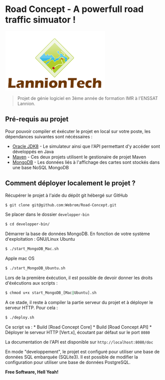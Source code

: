 # Road Concept - A powerfull road traffic simuator !
![Powered by LannionTech](./misc/LannionTech.png)

> Projet de génie logiciel en 3ème année de formation IMR à l'ENSSAT Lannion.

## Pré-requis au projet
Pour pouvoir compiler et éxécuter le projet en local sur votre poste, les dépendances suivantes sont nécéssaires :
* [Oracle JDK8] - Le simulateur ainsi que l'API permettant d'y accéder sont développés en Java
* [Maven] - Ces deux projets utilisent le gestionaire de projet Maven
* [MongoDB] - Les données liés à l'affichage des cartes sont stockés dans une base NoSQL MongoDB

## Comment déployer localement le projet ?

Récupérer le projet à l'aide du dépôt git hébergé sur GitHub
```sh
$ git clone git@github.com:Webrom/Road-Concept.git
```
Se placer dans le dossier ```developper-bin```
```sh
$ cd developper-bin/
```
Démarrer la base de données MongoDB. En fonction de votre système d'exploitation :
GNU/Linux Ubuntu
```sh
$ ./start_MongoDB_Mac.sh
```
Apple mac OS
```sh
$ ./start_MongoDB_Ubuntu.sh
```
Lors de la première éxécution, il est possible de devoir donner les droits d'éxécutions aux scripts :
```sh
$ chmod u+x start_MongoDB_[Mac|Ubuntu].sh
```

A ce stade, il reste à compiler la partie serveur du projet et à déployer le serveur HTTP. Pour cela :
```sh
$ ./deploy.sh
```
Ce script va :
    * Build [Road Concept Core]
    * Build [Road Concept API]
    * Déployer le serveur HTTP [Vert.x], écoutant par défaut sur le port ```8080```
    
La documentation de l'API est disponible sur ```http://localhost:8080/doc```

En mode "developpement", le projet est configuré pour utiliser une base de données SQL embarquée (SQLite3). Il est possible de modifier la configuration pour utiliser une base de données PostgreSQL.


**Free Software, Hell Yeah!**

[//]: # (These are reference links used in the body of this note and get stripped out when the markdown processor does its job. There is no need to format nicely because it shouldn't be seen. Thanks SO - http://stackoverflow.com/questions/4823468/store-comments-in-markdown-syntax)


   [Maven]: <https://maven.apache.org/>
   [Oracle JDK8]: <http://www.oracle.com/technetwork/java/javase/downloads/jdk8-downloads-2133151.html>
   [MongoDB]: <https://www.mongodb.com/>
